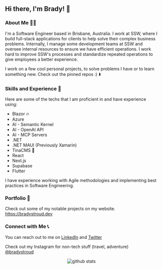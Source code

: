 ## Hi there, I'm Brady! 👋

### About Me 🙋‍♂️

I'm a Software Engineer based in Brisbane, Australia. I work at SSW, where I build full-stack applications for clients to help solve their complex business problems. Internally, I manage some development teams at SSW and oversee internal resources to ensure we have efficient operations.
I work hard to improve SSW's processes and standardize repeated operations to give employees a better experience.

I work on a few cool personal projects, to solve problems I have or to learn something new. Check out the pinned repos :) ⬇️

### Skills and Experience 🚀

Here are some of the techs that I am proficient in and have experience using:

- Blazor 🔥
- Azure
- AI - Semantic Kernel
- AI - OpenAI API
- AI - MCP Servers
- .NET
- .NET MAUI (Previously Xamarin)
- TinaCMS 🦙
- React
- Next.js
- Supabase
- Flutter

I have experience working with Agile methodologies and implementing best practices in Software Engineering.

### Portfolio 🎨

Check out some of my notable projects on my website.
https://bradystroud.dev

### Connect with Me 📞

You can reach out to me on [LinkedIn](https://www.linkedin.com/in/bradystroud/) and [Twitter](https://twitter.com/bradystroud_)

Check out my Instagram for non-tech stuff (travel, adventure) [@bradystroud](https://www.instagram.com/bradystroud/)

<div align="center">

![github stats](https://github-readme-stats.vercel.app/api?username=bradystroud&show_icons=true&cache_seconds=86400&theme=dark)
</div>
